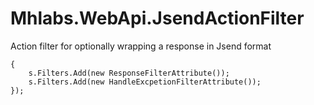# Mhlabs.WebApi.JsendActionFilter
Action filter for optionally wrapping a response in Jsend format

```services.AddMvc(s =>
{
    s.Filters.Add(new ResponseFilterAttribute());
    s.Filters.Add(new HandleExcpetionFilterAttribute());
});
